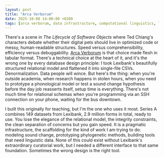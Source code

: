 ```yaml
---
layout: post
title: "Arca Verborum"
date: 2025-10-08 14:00:00 +0200
tags: [arca verborum, data infrastructure, computational linguistics, lexibank]
---
```


There's a scene in *The Lifecycle of Software Objects* where Ted Chiang's characters debate whether their digital pets should live in optimized code or messy, human-readable structures. Speed versus comprehensibility, efficiency versus debuggability. [Arca Verborum](https://www.tresoldi.org/arcaverborum) is that choice made flesh in tabular format. There's a technical choice at the heart of it, and it's the wrong one by every database design principle: I took Lexibank's beautifully structured relational model and flattened it into single-file CSVs. Denormalization. Data people will wince. But here's the thing: when you're outside academia, when research happens in stolen hours, when you need to prototype a phonological model or test a sound change hypothesis before the day job reasserts itself, setup time is everything. There's not much time for relational schemas when you're programming via an SSH connection on your phone, waiting for the bus downtown.

I built this originally for teaching, but I'm the one who uses it most. Series A combines 149 datasets from Lexibank, 2.9 million forms in total, ready to use. You lose the elegance of the relational model, the integrity constraints, the clean separation of concerns but you gain speed. It is a pragmatic infrastructure, the scaffolding for the kind of work I am trying to do: modeling sound change, prototyping phylogenetic methods, building tools that need linguistic data. None of this could exist without Lexibank's extraordinary curatorial work, but I needed a different interface to that same foundation. Sometimes the wrong design is the right tool.
